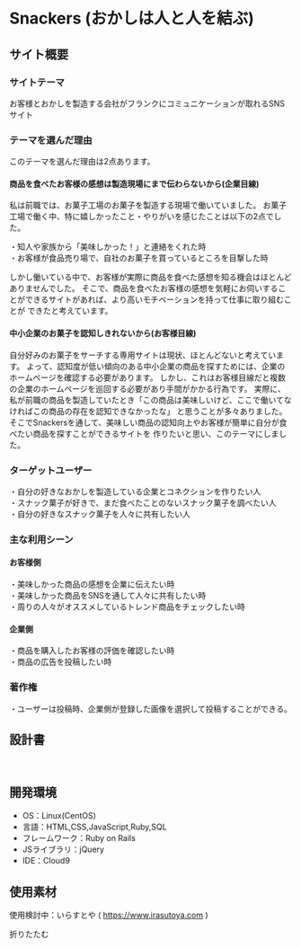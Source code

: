 # Snackers (おかしは人と人を結ぶ)

## サイト概要
### サイトテーマ
お客様とおかしを製造する会社がフランクにコミュニケーションが取れるSNSサイト

### テーマを選んだ理由
このテーマを選んだ理由は2点あります。

#### 商品を食べたお客様の感想は製造現場にまで伝わらないから(企業目線)
私は前職では、お菓子工場のお菓子を製造する現場で働いていました。
お菓子工場で働く中、特に嬉しかったこと・やりがいを感じたことは以下の2点でした。

・知人や家族から「美味しかった！」と連絡をくれた時<br>
・お客様が食品売り場で、自社のお菓子を買っているところを目撃した時

しかし働いている中で、お客様が実際に商品を食べた感想を知る機会はほとんどありませんでした。
そこで、商品を食べたお客様の感想を気軽にお伺いすることができるサイトがあれば、より高いモチベーションを持って仕事に取り組むことが
できたと考えています。


#### 中小企業のお菓子を認知しきれないから(お客様目線)
自分好みのお菓子をサーチする専用サイトは現状、ほとんどないと考えています。
よって、認知度が低い傾向のある中小企業の商品を探すためには、企業のホームページを確認する必要があります。
しかし、これはお客様目線だと複数の企業のホームページを巡回する必要があり手間がかかる行為です。
実際に、私が前職の商品を製造していたとき「この商品は美味しいけど、ここで働いてなければこの商品の存在を認知できなかったな」
と思うことが多々ありました。
そこでSnackersを通して、美味しい商品の認知向上やお客様が簡単に自分が食べたい商品を探すことができるサイトを
作りたいと思い、このテーマにしました。

### ターゲットユーザー
・自分の好きなおかしを製造している企業とコネクションを作りたい人<br>
・スナック菓子が好きで、まだ食べたことのないスナック菓子を調べたい人<br>
・自分の好きなスナック菓子を人々に共有したい人<br>


### 主な利用シーン
#### お客様側
・美味しかった商品の感想を企業に伝えたい時<br>
・美味しかった商品をSNSを通して人々に共有したい時<br>
・周りの人々がオススメしているトレンド商品をチェックしたい時<br>

#### 企業側
・商品を購入したお客様の評価を確認したい時<br>
・商品の広告を投稿したい時

### 著作権
・ユーザーは投稿時、企業側が登録した画像を選択して投稿することができる。

## 設計書
​
## 開発環境
- OS：Linux(CentOS)
- 言語：HTML,CSS,JavaScript,Ruby,SQL
- フレームワーク：Ruby on Rails
- JSライブラリ：jQuery
- IDE：Cloud9
​
## 使用素材
使用検討中：いらすとや ( https://www.irasutoya.com )

折りたたむ
